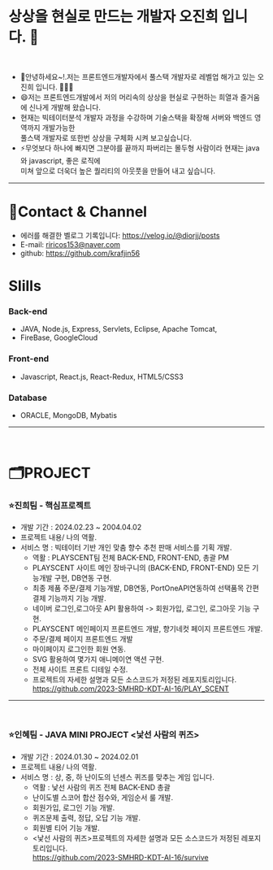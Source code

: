 # 상상을 현실로 만드는 개발자 오진희 입니다. 👋
<br>

-  🫰안녕하세요~!.저는 프론트엔드개발자에서 풀스택 개발자로 레벨업 해가고 있는 오진희 입니다. 👨🏻‍💻
-  😄저는 프론트엔드개발에서 저의 머리속의 상상을 현실로 구현하는 희열과 즐거움에 신나게 개발해 왔습니다.
- 현재는 빅테이터분석 개발자 과정을 수강하며 기술스택을 확장해 서버와 백엔드 영역까지 개발가능한 <br>
  풀스택 개발자로 또한번 상상을 구체화 시켜 보고싶습니다.
- ⚡무엇보다 하나에 빠지면 그분야를 끝까지 파버리는 몰두형 사람이라 현재는 java와 javascript, 좋은 로직에<br>
  미쳐 앞으로 더욱더 높은 퀄리티의 아웃풋을 만들어 내고 싶습니다.
----

# 🪪Contact & Channel
- 에러를 해결한 벨로그 기록입니다: https://velog.io/@diorjj/posts
- E-mail: riricos153@naver.com
- github: https://github.com/krafjin56

# Slills
 ### Back-end
- JAVA, Node.js, Express, Servlets, Eclipse, Apache Tomcat,
- FireBase, GoogleCloud

### Front-end
- Javascript, React.js, React-Redux, HTML5/CSS3

### Database
- ORACLE, MongoDB, Mybatis
----

<br>

# 🗂PROJECT
### ⭐진희팀 - 핵심프로젝트 <PLAYSCENT>
- 개발 기간 : 2024.02.23 ~ 2004.04.02
- 프로젝트 내용/ 나의 역활.
 - 서비스 명 : 빅테이터 기반 개인 맞춤 향수 추천 판매 서비스를 기획 개발.
     - 역활 : PLAYSCENT팀 전체 BACK-END, FRONT-END, 총괄 PM
     - PLAYSCENT 사이트 메인 장바구니의 (BACK-END, FRONT-END) 모든 기능개발 구현, DB연동 구현.
     - 최종 제품 주문/결제 기능개발, DB연동, PortOneAPI연동하여 선택품목 간편결제 기능까지 기능 개발.
     - 네이버 로그인,로그아웃 API 활용하여 -> 회원가입, 로그인, 로그아웃 기능 구현. 
     - PLAYSCENT 메인페이지 프론트엔드 개발, 향기네컷 페이지 프론트엔드 개발.
     - 주문/결제 페이지 프론트엔드 개발
     - 마이페이지 로그인한 회원 연동.
     - SVG 활용하여 몇가지 애니메이연 액션 구현.
     - 전체 사이트 프론트 디테일 수정.
     - <PLAYSCENT>프로젝트의 자세한 설명과 모든 소스코드가 저정된 레포지토리입니다.<br>
       https://github.com/2023-SMHRD-KDT-AI-16/PLAY_SCENT 
       

---- 
<br>

### ⭐인혜팀 - JAVA MINI PROJECT <낯선 사람의 퀴즈>
- 개발 기간 : 2024.01.30 ~ 2024.02.01
- 프로젝트 내용/ 나의 역활.
 - 서비스 명 : 상, 중, 하 난이도의 넌센스 퀴즈를 맞추는 게임 입니다.
     - 역활 : 낯선 사람의 퀴즈 전체 BACK-END 총괄
     - 난이도별 스코어 합산 점수와, 게임순서 룰 개발.
     - 회원가입, 로그인 기능 개발.
     - 퀴즈문제 출력, 정답, 오답 기능 개발. 
     - 회원별 티어 기능 개발.
     - <낯선 사람의 퀴즈>프로젝트의 자세한 설명과 모든 소스코드가 저정된 레포지토리입니다.<br>
       https://github.com/2023-SMHRD-KDT-AI-16/survive


